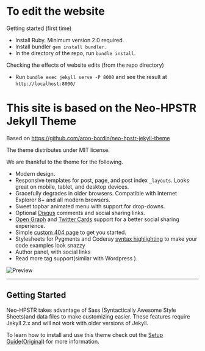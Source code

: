 # To edit the website

Getting started (first time)
* Install Ruby. Minimum version 2.0 required.
* Install bundler `gem install bundler`.
* In the directory of the repo, run `bundle install`.

Checking the effects of website edits (from the repo directory)
* Run `bundle exec jekyll serve -P 8000` and see the result at `http://localhost:8000/`






# This site is based on the Neo-HPSTR Jekyll Theme

Based on https://github.com/aron-bordin/neo-hpstr-jekyll-theme

The theme distributes under MIT license.

We are thankful to the theme for the following.
* Modern design.
* Responsive templates for post, page, and post index `_layouts`. Looks great on mobile, tablet, and desktop devices.
* Gracefully degrades in older browsers. Compatible with Internet Explorer 8+ and all modern browsers.  
* Sweet topbar animated menu with support for drop-downs.
* Optional [Disqus](http://disqus.com) comments and social sharing links.
* [Open Graph](https://developers.facebook.com/docs/opengraph/) and [Twitter Cards](https://dev.twitter.com/docs/cards) support for a better social sharing experience.
* Simple [custom 404 page](http://mmistakes.github.io/hpstr-jekyll-theme/404.html) to get you started.
* Stylesheets for Pygments and Coderay [syntax highlighting](http://mmistakes.github.io/hpstr-jekyll-theme/code-highlighting-post/) to make your code examples look snazzy
* Author panel, with social links
* Read more tag support(similar with Wordpress ).

![Preview](http://aron-bordin.github.io/neo-hpstr-jekyll-theme/images/neo-hpstr-jekyll-theme-preview.png)


---

## Getting Started

Neo-HPSTR takes advantage of Sass (Syntactically Awesome Style Sheets)and data files to make customizing easier. These features require Jekyll 2.x and will not work with older versions of Jekyll.

To learn how to install and use this theme check out the [Setup Guide(Original)](http://mmistakes.github.io/hpstr-jekyll-theme/theme-setup/) for more information.
